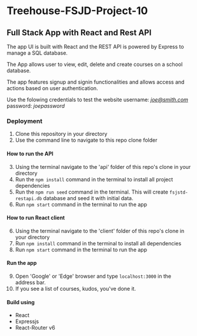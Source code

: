 # Treehouse-FSJD-Project-10
## Full Stack App with React and Rest API

The app UI is built with React and the REST API is powered by Express to manage a SQL database.

The App allows user to view, edit, delete and create courses on a school database.

The app features signup and signin functionalities and allows access and actions based on user authentication.

Use the folowing credentials to test the website
username: *joe@smith.com*
password: *joepassword*

### Deployment

1.  Clone this repository in your directory
2.  Use the command line to navigate to this repo clone folder

#### How to run the API

3.  Using the terminal navigate to the 'api' folder of this repo's clone in your directory
4.  Run the ```npm install``` command in the terminal to install all project dependencies
5.  Run the ```npm run seed``` command in the terminal. This will create ```fsjstd-restapi.db``` database and seed it with initial data.
6.  Run ```npm start``` command in the terminal to run the app

#### How to run React client

6.  Using the terminal navigate to the 'client' folder of this repo's clone in your directory
7.  Run ```npm install``` command in the terminal to install all dependencies
8.  Run ```npm start``` command in the terminal to run the app

#### Run the app

9.  Open 'Google' or 'Edge' browser and type ```localhost:3000``` in the address bar.
10.  If you see a list of courses, kudos, you've done it.

#### Build using

* React
* Expressjs
* React-Router v6
